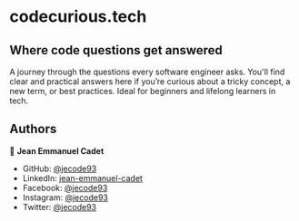# codecurious.tech

## Where code questions get answered
A journey through the questions every software engineer asks. You'll find clear and practical answers here if you’re curious about a tricky concept, a new term, or best practices. Ideal for beginners and lifelong learners in tech.

## Authors

👤 **Jean Emmanuel Cadet**
- GitHub: [@jecode93](https://github.com/jecode93)
- LinkedIn: [jean-emmanuel-cadet](https://www.linkedin.com/in/jean-emmanuel-cadet/)
- Facebook: [@jecode93](https://www.facebook.com/jecode93)
- Instagram: [@jecode93](https://instagram.com/jecode93)
- Twitter: [@jecode93](https://twitter.com/jecode93)
